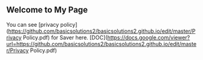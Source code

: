 ## Welcome to My Page

You can see [privacy policy](https://github.com/basicsolutions2/basicsolutions2.github.io/edit/master/Privacy Policy.pdf) for Saver here.
 [DOC](https://docs.google.com/viewer?url=https://github.com/basicsolutions2/basicsolutions2.github.io/edit/master/Privacy Policy.pdf)

 
